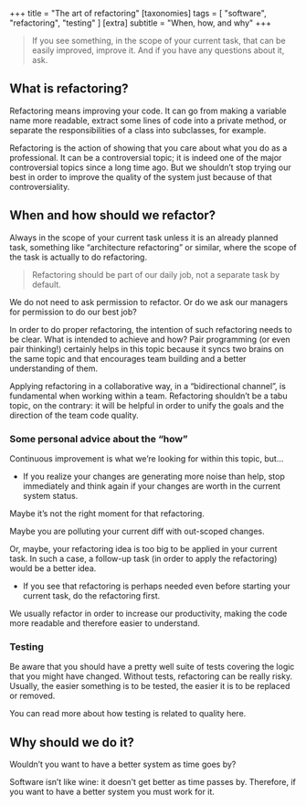 +++
title = "The art of refactoring"
[taxonomies]
tags = [ "software", "refactoring", "testing" ]
[extra]
subtitle = "When, how, and why"
+++

> If you see something, in the scope of your current task, that can be easily improved, improve it. And if you have any questions about it, ask.

<!-- more -->

## What is refactoring?

Refactoring means improving your code. It can go from making a variable name more readable, extract some lines of code into a private method, or separate the responsibilities of a class into subclasses, for example.

Refactoring is the action of showing that you care about what you do as a professional. It can be a controversial topic; it is indeed one of the major controversial topics since a long time ago. But we shouldn’t stop trying our best in order to improve the quality of the system just because of that controversiality.

## When and how should we refactor?

Always in the scope of your current task unless it is an already planned task, something like “architecture refactoring” or similar, where the scope of the task is actually to do refactoring.

> Refactoring should be part of our daily job, not a separate task by default.

We do not need to ask permission to refactor. Or do we ask our managers for permission to do our best job?

In order to do proper refactoring, the intention of such refactoring needs to be clear. What is intended to achieve and how? Pair programming (or even pair thinking!) certainly helps in this topic because it syncs two brains on the same topic and that encourages team building and a better understanding of them.

Applying refactoring in a collaborative way, in a “bidirectional channel”, is fundamental when working within a team. Refactoring shouldn’t be a tabu topic, on the contrary: it will be helpful in order to unify the goals and the direction of the team code quality.

### Some personal advice about the “how”

Continuous improvement is what we’re looking for within this topic, but…
* If you realize your changes are generating more noise than help, stop immediately and think again if your changes are worth in the current system status.

Maybe it’s not the right moment for that refactoring.

Maybe you are polluting your current diff with out-scoped changes.

Or, maybe, your refactoring idea is too big to be applied in your current task. In such a case, a follow-up task (in order to apply the refactoring) would be a better idea.

* If you see that refactoring is perhaps needed even before starting your current task, do the refactoring first.

We usually refactor in order to increase our productivity, making the code more readable and therefore easier to understand.

### Testing

Be aware that you should have a pretty well suite of tests covering the logic that you might have changed. Without tests, refactoring can be really risky. Usually, the easier something is to be tested, the easier it is to be replaced or removed.

You can read more about how testing is related to quality here.

## Why should we do it?

Wouldn’t you want to have a better system as time goes by?

Software isn’t like wine: it doesn't get better as time passes by. Therefore, if you want to have a better system you must work for it.
